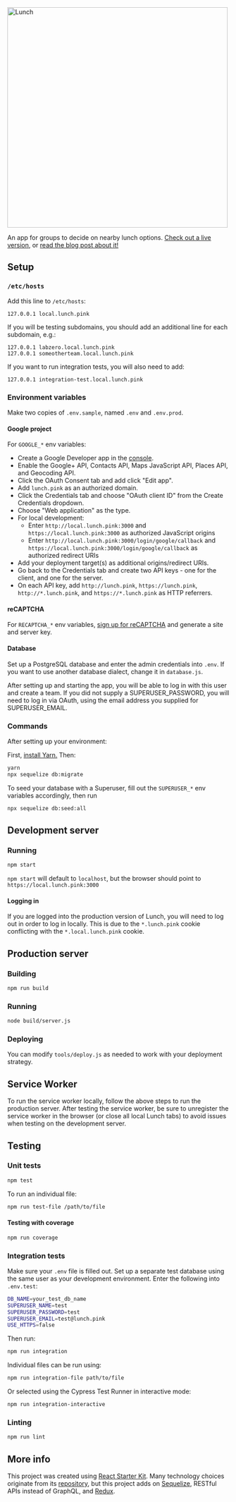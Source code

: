 <img src="https://github.com/labzero/lunch/raw/master/src/components/Header/lunch.png" width="500" alt="Lunch">

An app for groups to decide on nearby lunch options. [Check out a live version](https://lunch.pink), or [read the blog post about it!](https://labzero.com/people/blog/lunch-search-no-longer-to-sate-your-hunger)

## Setup

### `/etc/hosts`

Add this line to `/etc/hosts`:

```
127.0.0.1 local.lunch.pink
```

If you will be testing subdomains, you should add an additional line for each subdomain, e.g.:

```
127.0.0.1 labzero.local.lunch.pink
127.0.0.1 someotherteam.local.lunch.pink
```

If you want to run integration tests, you will also need to add:

```
127.0.0.1 integration-test.local.lunch.pink
```

### Environment variables

Make two copies of `.env.sample`, named `.env` and `.env.prod`.

#### Google project

For `GOOGLE_*` env variables:

- Create a Google Developer app in the [console](https://console.developers.google.com/).
- Enable the Google+ API, Contacts API, Maps JavaScript API, Places API, and Geocoding API.
- Click the OAuth Consent tab and add click "Edit app".
- Add `lunch.pink` as an authorized domain.
- Click the Credentials tab and choose "OAuth client ID" from the Create Credentials dropdown.
- Choose "Web application" as the type.
- For local development:
  - Enter `http://local.lunch.pink:3000` and `https://local.lunch.pink:3000` as authorized JavaScript origins
  - Enter `http://local.lunch.pink:3000/login/google/callback` and `https://local.lunch.pink:3000/login/google/callback` as authorized redirect URIs
- Add your deployment target(s) as additional origins/redirect URIs.
- Go back to the Credentials tab and create two API keys - one for the client, and one for the server.
- On each API key, add `http://lunch.pink`, `https://lunch.pink`, `http://*.lunch.pink`, and `https://*.lunch.pink` as HTTP referrers.

#### reCAPTCHA

For `RECAPTCHA_*` env variables, [sign up for reCAPTCHA](https://www.google.com/recaptcha) and generate a site and server key.

#### Database

Set up a PostgreSQL database and enter the admin credentials into `.env`. If you want to use another database dialect, change it in `database.js`.

After setting up and starting the app, you will be able to log in with this user and create a team. If you did not supply a SUPERUSER_PASSWORD, you will need to log in via OAuth, using the email address you supplied for SUPERUSER_EMAIL.

### Commands

After setting up your environment:

First, [install Yarn.](https://yarnpkg.com/en/docs/install) Then:

```bash
yarn
npx sequelize db:migrate
```

To seed your database with a Superuser, fill out the `SUPERUSER_*` env variables accordingly, then run

```bash
npx sequelize db:seed:all
```

## Development server

### Running

```bash
npm start
```

`npm start` will default to `localhost`, but the browser should point to `https://local.lunch.pink:3000`

#### Logging in

If you are logged into the production version of Lunch, you will need to log out in order to log in locally. This is due to the `*.lunch.pink` cookie conflicting with the `*.local.lunch.pink` cookie.

## Production server

### Building

```bash
npm run build
```

### Running

```bash
node build/server.js
```

### Deploying

You can modify `tools/deploy.js` as needed to work with your deployment strategy.

## Service Worker

To run the service worker locally, follow the above steps to run the production server. After testing the service worker, be sure to unregister the service worker in the browser (or close all local Lunch tabs) to avoid issues when testing on the development server.

## Testing

### Unit tests

```bash
npm test
```

To run an individual file:

```bash
npm run test-file /path/to/file
```

#### Testing with coverage

```bash
npm run coverage
```

### Integration tests

Make sure your `.env` file is filled out. Set up a separate test database using the same user as your development environment. Enter the following into `.env.test`:

```bash
DB_NAME=your_test_db_name
SUPERUSER_NAME=test
SUPERUSER_PASSWORD=test
SUPERUSER_EMAIL=test@lunch.pink
USE_HTTPS=false
```

Then run:

```bash
npm run integration
```

Individual files can be run using:

```bash
npm run integration-file path/to/file
```

Or selected using the Cypress Test Runner in interactive mode:

```bash
npm run integration-interactive
```

### Linting

```bash
npm run lint
```

## More info

This project was created using [React Starter Kit](https://reactstarter.com/). Many technology choices originate from its [repository](https://github.com/kriasoft/react-starter-kit), but this project adds on [Sequelize](http://docs.sequelizejs.com/en/latest/), RESTful APIs instead of GraphQL, and [Redux](http://redux.js.org/).
